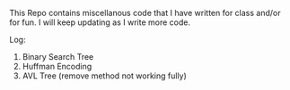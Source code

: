 This Repo contains miscellanous code that I have written for class and/or for fun. I will keep updating as I write more code.

Log:

1. Binary Search Tree
2. Huffman Encoding
3. AVL Tree (remove method not working fully)
